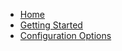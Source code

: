 - [Home](/)
- [Getting Started](getting-started.md)
- [Configuration Options](configuration-options.md)
